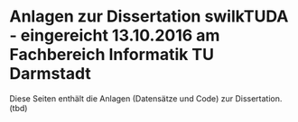 # Anlagen zur Dissertation swilkTUDA - eingereicht 13.10.2016 am Fachbereich Informatik TU Darmstadt
Diese Seiten enthält die Anlagen (Datensätze und Code) zur Dissertation.
(tbd)
